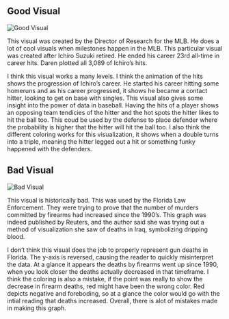 ## Good Visual

![Good
Visual](/Users/aclark/Documents/GitHub/GDAT515/aclark-participation/Assignment%201/Good_viz.png)

This visual was created by the Director of Research for the MLB. He does
a lot of cool visuals when milestones happen in the MLB. This particular
visual was created after Ichiro Suzuki retired. He ended his career 23rd
all-time in career hits. Daren plotted all 3,089 of Ichiro’s hits.

I think this visual works a many levels. I think the animation of the
hits shows the progression of Ichiro’s career. He started his career
hitting some homeruns and as his career progressed, it shows he became a
contact hitter, looking to get on base with singles. This visual also
gives some insight into the power of data in baseball. Having the hits
of a player shows an opposing team tendicies of the hitter and the hot
spots the hitter likes to hit the ball too. This coud be used by the
defense to place defender where the probability is higher that the
hitter will hit the ball too. I also think the different coloring works
for this visualization, it shows when a double turns into a triple,
meaning the hitter legged out a hit or something funky happened with the
defenders.

## Bad Visual

![Bad
Visual](/Users/aclark/Documents/GitHub/GDAT515/aclark-participation/Assignment%201/bad_viz.jpg)

This visual is historically bad. This was used by the Florida Law
Enforcement. They were trying to prove that the number of murders
committed by firearms had increased since the 1990’s. This graph was
indeed published by Reuters, and the author said she was trying out a
method of visualization she saw of deaths in Iraq, symbolizing dripping
blood.

I don’t think this visual does the job to properly represent gun deaths
in Florida. The y-axis is reversed, causing the reader to quickly
misinterpret the data. At a glance it appears the deaths by firearms
went up since 1990, when you look closer the deaths actually decreased
in that timeframe. I think the coloring is also a mistake, if the point
was really to show the decrease in firearm deaths, red might have been
the wrong color. Red depicts negative and foreboding, so at a glance the
color would go with the intial reading that deaths increased. Overall,
there is alot of mistakes made in making this graph.
